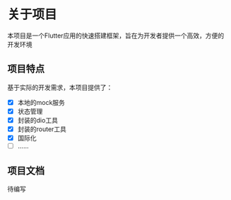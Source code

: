 # 关于项目

本项目是一个Flutter应用的快速搭建框架，旨在为开发者提供一个高效，方便的开发环境

## 项目特点

基于实际的开发需求，本项目提供了：

- [x] 本地的mock服务
- [x] 状态管理
- [x] 封装的dio工具
- [x] 封装的router工具
- [x] 国际化
- [ ] ......

## 项目文档

待编写